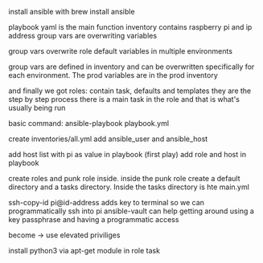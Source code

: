 install ansible with brew install ansible

playbook yaml is the main function 
inventory contains raspberry pi and ip address
group vars are overwriting variables 

group vars overwrite role default variables in multiple environments 

group vars are defined in inventory and can be overwritten specifically for each 
environment. The prod variables are in the prod inventory

and finally we got roles: contain task, defaults and templates 
they are the step by step process 
there is a main task in the role and that is what's usually being run 

basic command:
ansible-playbook playbook.yml

create inventories/all.yml
add ansible_user and ansible_host 

add host list with pi as value in playbook (first play)
add role and host in playbook

create roles and punk role inside. inside the punk role create a default directory and a tasks directory. Inside the tasks directory is hte main.yml

ssh-copy-id pi@id-address 
adds key to terminal so we can programmatically ssh into pi
ansible-vault can help getting around using a key passphrase and having a programmatic access 

become -> use elevated priviliges 

install python3 via apt-get module in role task 

